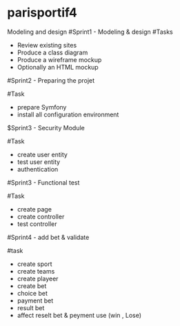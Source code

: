# parisportif4

Modeling and design
#Sprint1 - Modeling & design
#Tasks
- Review existing sites 
- Produce a class diagram
- Produce a wireframe mockup
- Optionally an HTML mockup

#Sprint2 - Preparing the projet

#Task

- prepare Symfony
- install all configuration environment

$Sprint3 - Security Module

#Task
- create user entity
- test user entity
- authentication

#Sprint3 - Functional test 

#Task
- create page
- create controller
- test controller

#Sprint4 - add bet & validate

#task
- create sport
- create teams 
- create playeer
- create bet
- choice bet
- payment bet
- result bet
- affect reselt bet & peyment use (win , Lose)
